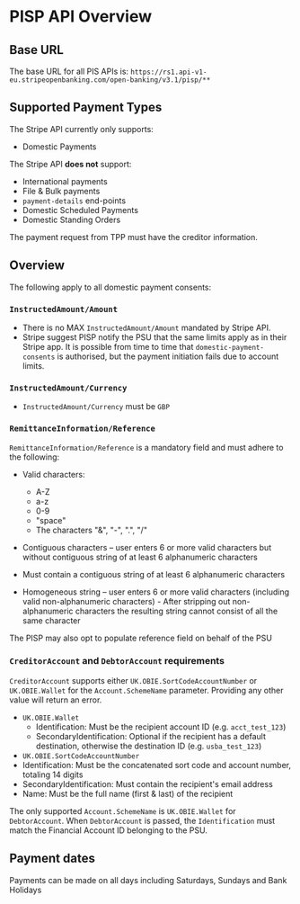 # PISP API Overview

## Base URL
The base URL for all PIS APIs is: `https://rs1.api-v1-eu.stripeopenbanking.com/open-banking/v3.1/pisp/**`

## Supported Payment Types
The Stripe API currently only supports:
- Domestic Payments

The Stripe API __does not__ support:
- International payments
- File & Bulk payments
- `payment-details` end-points
- Domestic Scheduled Payments
- Domestic Standing Orders

The payment request from TPP must have the creditor information.
## Overview
The following apply to all domestic payment consents:

### `InstructedAmount/Amount`
- There is no MAX `InstructedAmount/Amount` mandated by Stripe API.
-  Stripe suggest PISP notify the PSU that the same limits apply as in their Stripe app. It is possible from time to time that `domestic-payment-consents` is authorised, but the payment initiation fails due to account limits.

### `InstructedAmount/Currency`
- `InstructedAmount/Currency` must be `GBP`

### `RemittanceInformation/Reference`
`RemittanceInformation/Reference` is a mandatory field and must adhere to the following:
- Valid characters:
  - A-Z
  - a-z
  - 0-9
  - "space"
  - The characters "&", "-", ".", "/"

- Contiguous characters – user enters 6 or more valid characters but without contiguous string of at least 6 alphanumeric characters
- Must contain a contiguous string of at least 6 alphanumeric characters
- Homogeneous string – user enters 6 or more valid characters (including valid non-alphanumeric characters) - After stripping out non-alphanumeric characters the resulting string cannot consist of all the same character

The PISP may also opt to populate reference field on behalf of the PSU

### `CreditorAccount` and `DebtorAccount` requirements

`CreditorAccount` supports either `UK.OBIE.SortCodeAccountNumber` or `UK.OBIE.Wallet` for the `Account.SchemeName` parameter. Providing any other value will return an error.
- `UK.OBIE.Wallet`
  - Identification: Must be the recipient account ID (e.g. `acct_test_123`)
  - SecondaryIdentification: Optional if the recipient has a default destination, otherwise the destination ID (e.g. `usba_test_123`)
-  `UK.OBIE.SortCodeAccountNumber`
  - Identification: Must be the concatenated sort code and account number, totaling 14 digits
  - SecondaryIdentification: Must contain the recipient's email address
  - Name: Must be the full name (first & last) of the recipient

The only supported `Account.SchemeName` is `UK.OBIE.Wallet` for `DebtorAccount`. When `DebtorAccount` is passed, the `Identification` must match the Financial Account ID belonging to the PSU.

## Payment dates
Payments can be made on all days including Saturdays, Sundays and Bank Holidays

